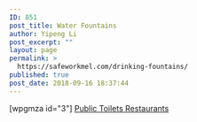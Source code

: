 ```yaml
---
ID: 851
post_title: Water Fountains
author: Yipeng Li
post_excerpt: ""
layout: page
permalink: >
  https://safeworkmel.com/drinking-fountains/
published: true
post_date: 2018-09-16 18:37:44
---
```

[wpgmza id="3"]
<a href="public-toilets" role="button">
Public Toilets
</a>
<a href="restaurants" role="button">
Restaurants
</a>